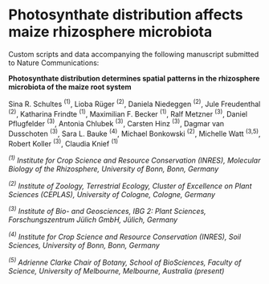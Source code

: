 # Photosynthate distribution affects maize rhizosphere microbiota
Custom scripts and data accompanying the following manuscript submitted to Nature Communications:

**Photosynthate distribution determines spatial patterns in the rhizosphere microbiota of the maize root system**

Sina R. Schultes <sup>(1)</sup>, Lioba Rüger <sup>(2)</sup>, Daniela Niedeggen <sup>(2)</sup>, Jule Freudenthal <sup>(2)</sup>, Katharina Frindte <sup>(1)</sup>, Maximilian F. Becker <sup>(1)</sup>, Ralf Metzner <sup>(3)</sup>, Daniel Pflugfelder <sup>(3)</sup>,
Antonia Chlubek <sup>(3)</sup>, Carsten Hinz <sup>(3)</sup>, Dagmar van Dusschoten <sup>(3)</sup>, Sara L. Bauke <sup>(4)</sup>, Michael Bonkowski <sup>(2)</sup>, Michelle Watt <sup>(3,5)</sup>, Robert Koller <sup>(3)</sup>, Claudia Knief <sup>(1)</sup>

_<sup>(1)</sup> Institute for Crop Science and Resource Conservation (INRES), Molecular Biology of the Rhizosphere, University of Bonn, Bonn, Germany_

_<sup>(2)</sup> Institute of Zoology, Terrestrial Ecology, Cluster of Excellence on Plant Sciences (CEPLAS), University of Cologne, Cologne, Germany_

_<sup>(3)</sup> Institute of Bio- and Geosciences, IBG 2: Plant Sciences, Forschungszentrum Jülich GmbH, Jülich, Germany_

_<sup>(4)</sup> Institute for Crop Science and Resource Conservation (INRES), Soil Sciences, University of Bonn, Bonn, Germany_

_<sup>(5)</sup> Adrienne Clarke Chair of Botany, School of BioSciences, Faculty of Science, University of Melbourne, Melbourne, Australia (present)_
